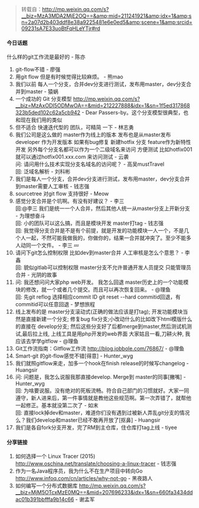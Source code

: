 > 转载自：<http://mp.weixin.qq.com/s?__biz=MzA3MDA2MjE2OQ==&amp;mid=211241921&amp;idx=1&amp;sn=2a07d2b403ddf8e38a9225481e6e0ed5&amp;scene=1&amp;srcid=09231sA7E33uoBtFqHLeYTjr#rd>

#### 今日话题

什么样的git工作流是最好的 - 陈亦

1. git-flow不错 - 廖强
2. 用git flow 但是有时候觉得比较麻烦。 - 熊mao
3. 我们以前 每人一个分支，合并dev分支进行测试，发布用master，dev分支合并到master - 猿蜗
4. 一个成功的 Git 分支模型 http://mp.weixin.qq.com/s?__biz=MzAxODI5ODMwOA==&mid=212227888&idx=1&sn=1f5ed317868323b5ded102c62a5cb942 - Dear Passers-by。这个分支模型很典型，也和现在我们用的类似
5. 但不适合 快速迭代型的 团队，可精简 一下 - 林志勇
6. 我们公司是这么做的 master作为线上的版本 发布也是从master发布 developer 作为开发版本 如果有bug修复 新建hotfix 分支  feature作为新特性开发 另外每个分支名都可以作为一个二级域名来访问 方便测试 比如hotfix001 就可以通过hotfix001.xxx.com 来访问测试 - 云袭  
问: 请问用什么技术实现分支名域名的访问呢？ - 高吴mustTravel  
回: 泛域名解析 - 刘科彬  
7. 我们是每人一个分支，合并dev分支进行测试，发布用master，dev分支合并到master需要人工审核 - 钱志强
8. sourcetree 对git flow 支持很好 - Meow
9. 感觉分支合并是个坑啊。有没有好建议？ - 李三  
回:@李三 我们是统一一个人合并，然后其他人统一从master分支上开新分支 - 为理想奋斗  
回: 小的团队可以这么搞，而且是模块开发 master打tag - 钱志强  
回: 我觉得分支合并是不是有个前提，就是开发的功能模块一人一个，不是几个人一起，不然可能我做我的，你做你的，结果一合并就冲突了。至少不能多人动同一个文件。 - 李三 💤
10. 请问下git怎么控制权限 比如dev到master合并 人工审核是怎么个意思？ - 李鑫  
回: 貌似gitlab可以控制权限  master分支不允许普通开发人员提交 只能管理员合并  - 光阴的故事
11. 问: 我还想问问大家php web开发。 我怎么回退 master历史上的一个功能模块的修改，就一个或者几个提交。而且可以再次恢复回来。 - @理鱼  
回: 先git reflog 选择相应commit ID git reset --hard commitid回退，有commitid可以任意回退 - 梦想旅程
12. 线上发布的是 master分支滚动式(正确的做法应该是打tag); 开发功能模块当然是直接新建一个分支; 修复bug fix分支;小改动什么的比如改下html模版什么的直接在 develop分支;   然后这些分支好了后都merge到master,然后测试机测试,最后拉上线, 上线工具是用php开发的web界面        大家姑且一看,刀耕火种, 我应该去学学gitflow - @理鱼
13. Git工作流指南：Gitflow工作流 http://blog.jobbole.com/76867/ - @理鱼
14. Smart-git 的git-flow感觉不错[得意] - Hunter_wyg
15. 我们就照gitflow来走，加多一个hook在finish release的时候写changelog - Huangsir
16. 问: 问题是，我怎么说服我那直接develop. Merge到 master的同事[撇嘴] - Hunter_wyg  
回: 为啥要说服。没有绝对的死板流畅。符合自己部门的习惯就好。大家一同遵守，新人进来后，第一件事情就是教他这些规范啊。第一次弄错了，就帮他一起修正。基本就没第二次了 - 如末  
回: 直接lock掉dev和master，难道你们没有遇到过被新人弄乱git分支的情况么？我们develop和master已经不敢再开放了[抠鼻] - Huangsir
17. 我们是各自fork分支开发，完了RM到主仓库，住仓库打tag上线 - tiyee

#### 分享链接

1. 如何选择一个 Linux Tracer (2015) http://www.oschina.net/translate/choosing-a-linux-tracer - 钱志强
2. 作为一名Java程序员，我为什么不在生产项目中转向Go http://www.infoq.com/cn/articles/why-not-go - 黑夜路人
3. 如何编写一个分布式数据库 http://mp.weixin.qq.com/s?__biz=MjM5OTcxMzE0MQ==&mid=207696233&idx=1&sn=660fa3434ddac01b391bbfffa9b14c66 - 谢孟军
